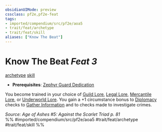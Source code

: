 ```yaml
---
obsidianUIMode: preview
cssclass: pf2e,pf2e-feat
tags:
- imported/compendium/src/pf2e/aoa5
- trait/feat/archetype
- trait/feat/skill
aliases: ["Know The Beat"]
---
```

# Know The Beat  *Feat 3*  
[archetype](archetype.md)  [skill](skill.md)  

- **Prerequisites**: [Zephyr Guard Dedication](zephyr-guard-dedication-aoa5.md)

You become trained in your choice of [Guild Lore](../skills.md#Lore), [Legal Lore](../skills.md#Lore), [Mercantile Lore](../skills.md#Lore), or [Underworld Lore](../skills.md#Lore). You gain a +1 circumstance bonus to [Diplomacy](../skills.md#Diplomacy) checks to [Gather Information](gather-information.md) and to checks made to investigate crimes.

*Source: Age of Ashes #5: Against the Scarlet Triad p. 81*  
%% #imported/compendium/src/pf2e/aoa5 #trait/feat/archetype #trait/feat/skill %%